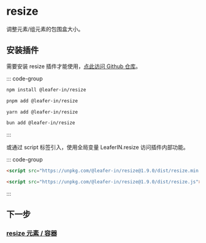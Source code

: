 # resize

调整元素/组元素的包围盒大小。

## 安装插件

需要安装 resize 插件才能使用，[点此访问 Github 仓库](https://github.com/leaferjs/leafer-in/tree/main/packages/resize)。

::: code-group

```sh [npm]
npm install @leafer-in/resize
```

```sh [pnpm]
pnpm add @leafer-in/resize
```

```sh [yarn]
yarn add @leafer-in/resize
```

```sh [bun]
bun add @leafer-in/resize
```

:::

或通过 script 标签引入，使用全局变量 LeaferIN.resize 访问插件内部功能。

::: code-group

```html [resize.min]
<script src="https://unpkg.com/@leafer-in/resize@1.9.0/dist/resize.min.js"></script>
```

```html [resize]
<script src="https://unpkg.com/@leafer-in/resize@1.9.0/dist/resize.js"></script>
```

<!-- https://unpkg.com 无法访问时，可替换为 https://cdn.jsdelivr.net/npm -->

:::

## 下一步

### [resize 元素 / 容器](/reference/UI/resize.md)
